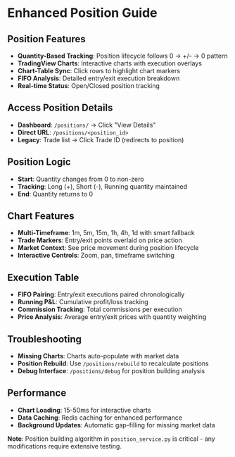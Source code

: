 # Enhanced Position Guide

## Position Features
- **Quantity-Based Tracking**: Position lifecycle follows 0 → +/- → 0 pattern
- **TradingView Charts**: Interactive charts with execution overlays
- **Chart-Table Sync**: Click rows to highlight chart markers
- **FIFO Analysis**: Detailed entry/exit execution breakdown
- **Real-time Status**: Open/Closed position tracking

## Access Position Details
- **Dashboard**: `/positions/` → Click "View Details"
- **Direct URL**: `/positions/<position_id>`
- **Legacy**: Trade list → Click Trade ID (redirects to position)

## Position Logic
- **Start**: Quantity changes from 0 to non-zero
- **Tracking**: Long (+), Short (-), Running quantity maintained
- **End**: Quantity returns to 0

## Chart Features
- **Multi-Timeframe**: 1m, 5m, 15m, 1h, 4h, 1d with smart fallback
- **Trade Markers**: Entry/exit points overlaid on price action
- **Market Context**: See price movement during position lifecycle
- **Interactive Controls**: Zoom, pan, timeframe switching

## Execution Table
- **FIFO Pairing**: Entry/exit executions paired chronologically
- **Running P&L**: Cumulative profit/loss tracking
- **Commission Tracking**: Total commissions per execution
- **Price Analysis**: Average entry/exit prices with quantity weighting

## Troubleshooting
- **Missing Charts**: Charts auto-populate with market data
- **Position Rebuild**: Use `/positions/rebuild` to recalculate positions
- **Debug Interface**: `/positions/debug` for position building analysis

## Performance
- **Chart Loading**: 15-50ms for interactive charts
- **Data Caching**: Redis caching for enhanced performance
- **Background Updates**: Automatic gap-filling for missing market data

**Note**: Position building algorithm in `position_service.py` is critical - any modifications require extensive testing.